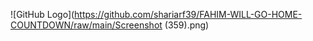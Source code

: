 ![GitHub Logo](https://github.com/shariarf39/FAHIM-WILL-GO-HOME-COUNTDOWN/raw/main/Screenshot (359).png)
